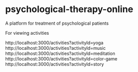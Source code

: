 # psychological-therapy-online
A platform for treatment of psychological patients

For viewing activities

http://localhost:3000/activities?activityId=yoga
http://localhost:3000/activities?activityId=music
http://localhost:3000/activities?activityId=meditation
http://localhost:3000/activities?activityId=color-game
http://localhost:3000/activities?activityId=story

